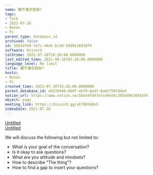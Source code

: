 ```yaml
---
name: 聽不懂怎麼辦?
tags:
- Talk
- 2021-07-28
- Bones
- Pi
parent_type: database_id
archived: false
id: 5bb54fd4-7e7c-44e5-bc38-5dd9e16918f4
software: Discord
talktime: 2021-07-28T20:30:00.0000000
last_edited_time: 2021-08-16T01:26:00.0000000
language_level: No limit
title: 聽不懂怎麼辦?
hosts:
- Bones
- Pi
created_time: 2021-07-26T15:26:00.0000000
parent_database_id: e9339446-880f-4ef0-8ad7-8ad1f507dded
notion_url: https://www.notion.so/5bb54fd47e7c44e5bc385dd9e16918f4
object: page
meeting_link: https://discord.gg/vE7QUXGDnS
indexDate: 2021-07-28
---
```




[Untitled](https://www.notion.so/12c4a9e645d54aefa860b5f927a0b220)   
[Untitled](https://www.notion.so/482e61b02b9c4456b2b4fe86bb7544c6)   


We will discuss the following but not limited to:
   - What is your goal of the conversation?
   - Is it okay to ask questions?
   - What are you attitude and mindsets?
   - How to describe "The thing"?
   - How to find a gap to insert your questions?






